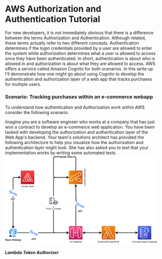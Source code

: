 # AWS Authorization and Authentication Tutorial

For new developers, it is not immediately obvious that there is a difference between the terms Authorization and Authentication. Although related, these terms actually refer to two different concepts. Authentication determines if the login credentials provided by a user are allowed to enter the system while authorization determines what a user is allowed to access once they have been authenticated. In short, authentication is about who is allowed in and authorization is about what they are allowed to access. AWS offers a service called Amazon Cognito for both scenarios. In this write up I'll demonstrate how one might go about using Cognito to develop the authentication and authorization layer of a web app that tracks purchases for multiple users.

### Scenario: Tracking purchases within an e-commerce webapp

To understand how authentication and Authorization work within AWS consider the following scenario.

Imagine you are a software engineer who works at a company that has just won a contract to develop an e-commerce web application. You have been tasked with developing the authorization and authentication layer of the Web App's backend. Your team's solutions architect has provided the following architecture to help you visualize how the authorization and authentication layer might look. She has also asked you to test that your implementation works by writing some automated tests.
![image](architecture-white-background.png)

##### Lambda Token Authorizer
